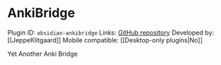 # AnkiBridge

Plugin ID: `obsidian-ankibridge`
Links: [GitHub repository](https://github.com/JeppeKlitgaard/ObsidianAnkiBridge)
Developed by: [[JeppeKlitgaard]]
Mobile compatible: [[Desktop-only plugins|No]]

Yet Another Anki Bridge
